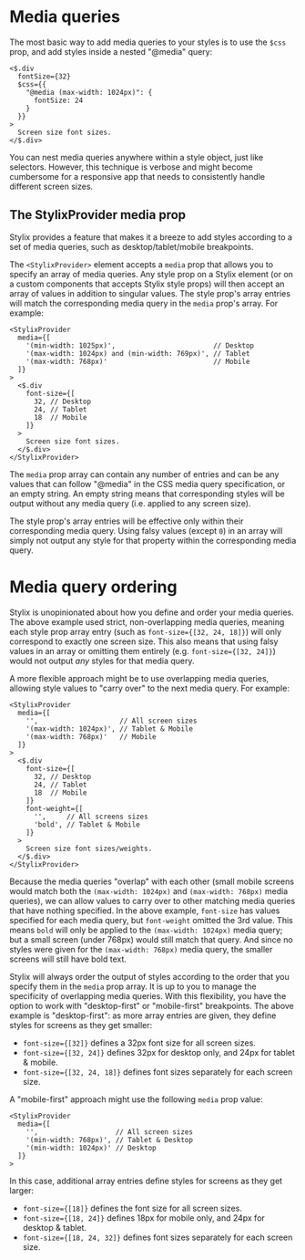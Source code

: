 # Media queries

The most basic way to add media queries to your styles is to use the `$css` prop, and add styles inside a nested "@media" query:

```tsx-render
<$.div
  fontSize={32}
  $css={{
    "@media (max-width: 1024px)": {
      fontSize: 24
    }
  }}
>
  Screen size font sizes.
</$.div>
```

You can nest media queries anywhere within a style object, just like selectors. However, this technique is verbose and might become cumbersome for a responsive app that needs to consistently handle different screen sizes.

## The StylixProvider media prop

Stylix provides a feature that makes it a breeze to add styles according to a set of media queries, such as desktop/tablet/mobile breakpoints.

The `<StylixProvider>` element accepts a `media` prop that allows you to specify an array of media queries. Any style prop on a Stylix element (or on a custom components that accepts Stylix style props) will then accept an array of values in addition to singular values. The style prop's array entries will match the corresponding media query in the `media` prop's array. For example:

```tsx-render
<StylixProvider 
  media={[
    '(min-width: 1025px)',                        // Desktop
    '(max-width: 1024px) and (min-width: 769px)', // Tablet
    '(max-width: 768px)'                          // Mobile
  ]}
>
  <$.div 
    font-size={[
      32, // Desktop
      24, // Tablet
      18  // Mobile
    ]}
  >
    Screen size font sizes.
  </$.div>
</StylixProvider>
```

The `media` prop array can contain any number of entries and can be any values that can follow "@media" in the CSS media query specification, or an empty string. An empty string means that corresponding styles will be output without any media query (i.e. applied to any screen size). 

The style prop's array entries will be effective only within their corresponding media query. Using falsy values (except `0`) in an array will simply not output any style for that property within the corresponding media query.

# Media query ordering

Stylix is unopinionated about how you define and order your media queries. The above example used strict, non-overlapping media queries, meaning each style prop array entry (such as `font-size={[32, 24, 18]}`) will only correspond to exactly one screen size. This also means that using falsy values in an array or omitting them entirely (e.g. `font-size={[32, 24]}`) would not output *any* styles for that media query.

A more flexible approach might be to use overlapping media queries, allowing style values to "carry over" to the next media query. For example:

```tsx-render
<StylixProvider 
  media={[
    '',                    // All screen sizes
    '(max-width: 1024px)', // Tablet & Mobile
    '(max-width: 768px)'   // Mobile
  ]}
>
  <$.div 
    font-size={[
      32, // Desktop
      24, // Tablet
      18  // Mobile
    ]}
    font-weight={[
      '',     // All screens sizes
      'bold', // Tablet & Mobile
    ]}
  >
    Screen size font sizes/weights.
  </$.div>
</StylixProvider>
```

Because the media queries "overlap" with each other (small mobile screens would match both the `(max-width: 1024px)` and `(max-width: 768px)` media queries), we can allow values to carry over to other matching media queries that have nothing specified. In the above example, `font-size` has values specified for each media query, but `font-weight` omitted the 3rd value. This means `bold` will only be applied to the `(max-width: 1024px)` media query; but a small screen (under 768px) would still match that query. And since no styles were given for the `(max-width: 768px)` media query, the smaller screens will still have bold text.

Stylix will always order the output of styles according to the order that you specify them in the `media` prop array. It is up to you to manage the specificity of overlapping media queries. With this flexibility, you have the option to work with "desktop-first" or "mobile-first" breakpoints. The above example is "desktop-first": as more array entries are given, they define styles for screens as they get smaller:

- `font-size={[32]}` defines a 32px font size for all screen sizes.
- `font-size={[32, 24]}` defines 32px for desktop only, and 24px for tablet & mobile.
- `font-size={[32, 24, 18]}` defines font sizes separately for each screen size.

A "mobile-first" approach might use the following `media` prop value: 

```tsx
<StylixProvider 
  media={[
    '',                   // All screen sizes
    '(min-width: 768px)', // Tablet & Desktop
    '(min-width: 1024px)' // Desktop
  ]}
>
```

In this case, additional array entries define styles for screens as they get larger:

- `font-size={[18]}` defines the font size for all screen sizes.
- `font-size={[18, 24]}` defines 18px for mobile only, and 24px for desktop & tablet.
- `font-size={[18, 24, 32]}` defines font sizes separately for each screen size.


